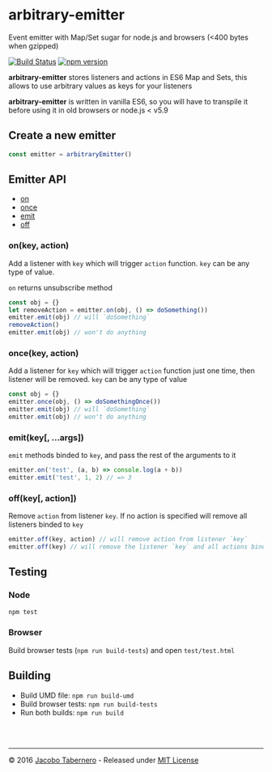 arbitrary-emitter
=================

Event emitter with Map/Set sugar for node.js and browsers (<400 bytes when gzipped)

[![Build Status](https://travis-ci.org/jacoborus/arbitrary-emitter.svg?branch=master)](https://travis-ci.org/jacoborus/arbitrary-emitter) [![npm version](https://badge.fury.io/js/arbitrary-emitter.svg)](https://www.npmjs.com/package/arbitrary-emitter)

**arbitrary-emitter** stores listeners and actions in ES6 Map and Sets, this allows to use arbitrary values as keys for your listeners

**arbitrary-emitter** is written in vanilla ES6, so you will have to transpile it before using it in old browsers or node.js < v5.9


## Create a new emitter

```js
const emitter = arbitraryEmitter()
```

## Emitter API

- [on](#emitter-on-api)
- [once](#emitter-once-api)
- [emit](#emitter-emit-api)
- [off](#emitter-off-api)


<a name="emitter-on-api"></a>
### on(key, action)

Add a listener with `key` which will trigger `action` function. 
`key` can be any type of value.

`on` returns unsubscribe  method

```js
const obj = {}
let removeAction = emitter.on(obj, () => doSomething())
emitter.emit(obj) // will `doSomething`
removeAction()
emitter.emit(obj) // won't do anything
```



<a name="emitter-addonce-api"></a>
### once(key, action)

Add a listener for `key` which will trigger `action` function just one time, then listener will be removed.
`key` can be any type of value

```js
const obj = {}
emitter.once(obj, () => doSomethingOnce())
emitter.emit(obj) // will `doSomething`
emitter.emit(obj) // won't do anything
```



<a name="emitter-emit-api"></a>
### emit(key[, ...args])

`emit` methods binded to `key`, and pass the rest of the arguments to it

```js
emitter.on('test', (a, b) => console.log(a + b))
emitter.emit('test', 1, 2) // => 3
```



<a name="emitter-off-api"></a>
### off(key[, action])

Remove `action` from listener `key`. If no action is specified will remove all listeners binded to `key`

```js
emitter.off(key, action) // will remove action from listener `key`
emitter.off(key) // will remove the listener `key` and all actions binded to it
```



<a name="testing"></a>
## Testing

### Node

```sh
npm test
```

### Browser

Build browser tests (`npm run build-tests`) and open `test/test.html`



<a name="building"></a>
## Building

- Build UMD file: `npm run build-umd`
- Build browser tests: `npm run build-tests`
- Run both builds: `npm run build`


<br><br>

---

© 2016 [Jacobo Tabernero](https://github.com/jacoborus) - Released under [MIT License](https://raw.github.com/jacoborus/arbitrary-emitter/master/LICENSE)
